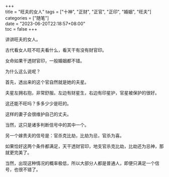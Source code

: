 +++  
title = "旺夫的女人"
tags = ["十神", "正财", "正官", "正印", "婚姻", "旺夫"]  
categories = ["随笔"]  
date = "2023-06-20T22:18:57+08:00"  
toc = false
+++


讲讲旺夫的女人。

古代看女人旺不旺夫看什么，看天干有没有财官印。

女命如果干透财官印，一般婚姻都不错。

为什么这么说呢？

首先，透出来的这个官自然就是她的夫星。

夫星左拥右抱，非常舒服。左边有财星生，右边有印星护，官星被保护的很好。

这还能不旺吗？多多少少是旺的。

这样的妻子会很维护自己的丈夫。

当然，这只是诸多判断信号中的其中一个。

另一个嫁贵夫的信号是：官杀克比劫，比劫为忌，官杀为喜。

如果恰好这两个条件都满足，天干透财官印，地支官杀克比劫，比劫还为忌神，那就更完美了。

当然，出现这种情况的概率极低，所以大部分人都是普通人，即便只满足一个信号，也很不错了。